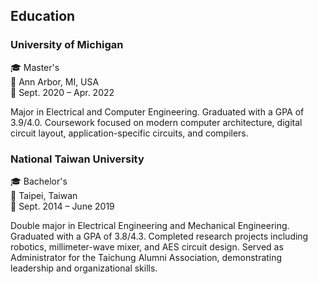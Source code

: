 ## Education

### University of Michigan

<div class="info-container">
  <div class="info-item">
    <span role="img" aria-label="education">🎓</span> Master's
  </div>
  <div class="info-item">
    <span role="img" aria-label="location">📍</span> Ann Arbor, MI, USA
  </div>
  <div class="info-item">
    <span role="img" aria-label="date">📅</span> Sept. 2020 – Apr. 2022
  </div>
</div>

Major in Electrical and Computer Engineering. Graduated with a GPA of 3.9/4.0. Coursework focused on modern computer architecture, digital circuit layout, application-specific circuits, and compilers.

### National Taiwan University

<div class="info-container">
  <div class="info-item">
    <span role="img" aria-label="education">🎓</span> Bachelor's
  </div>
  <div class="info-item">
    <span role="img" aria-label="location">📍</span> Taipei, Taiwan
  </div>
  <div class="info-item">
    <span role="img" aria-label="date">📅</span> Sept. 2014 – June 2019
  </div>
</div>

Double major in Electrical Engineering and Mechanical Engineering. Graduated with a GPA of 3.8/4.3. Completed research projects including robotics, millimeter-wave mixer, and AES circuit design. Served as Administrator for the Taichung Alumni Association, demonstrating leadership and organizational skills.
